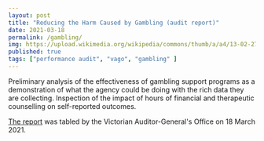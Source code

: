 ```yaml
---
layout: post
title: "Reducing the Harm Caused by Gambling (audit report)"
date: 2021-03-18
permalink: /gambling/
img: https://upload.wikimedia.org/wikipedia/commons/thumb/a/a4/13-02-27-spielbank-wiesbaden-by-RalfR-093.jpg/640px-13-02-27-spielbank-wiesbaden-by-RalfR-093.jpg
published: true
tags: ["performance audit", "vago", "gambling" ]
---
```


Preliminary analysis of the effectiveness of gambling support programs as a demonstration of what the agency could be doing with the rich data they are collecting. Inspection of the impact of hours of financial and therapeutic counselling on self-reported outcomes.

[The report](https://www.audit.vic.gov.au/report/reducing-harm-caused-gambling) was tabled by the Victorian Auditor-General's Office on 18 March 2021.
